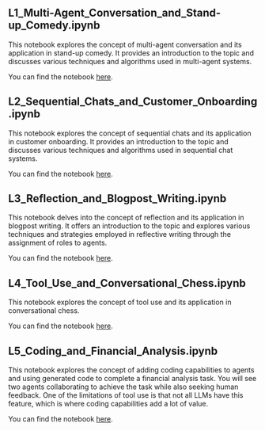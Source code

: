 
## L1_Multi-Agent_Conversation_and_Stand-up_Comedy.ipynb

This notebook explores the concept of multi-agent conversation and its application in stand-up comedy. It provides an introduction to the topic and discusses various techniques and algorithms used in multi-agent systems.

You can find the notebook [here](/notebooks/L1_Multi-Agent_Conversation_and_Stand-up_Comedy.ipynb).

## L2_Sequential_Chats_and_Customer_Onboarding.ipynb

This notebook explores the concept of sequential chats and its application in customer onboarding. It provides an introduction to the topic and discusses various techniques and algorithms used in sequential chat systems.

You can find the notebook [here](/notebooks/L2_Sequential_Chats_and_Customer_Onboarding.ipynb).

## L3_Reflection_and_Blogpost_Writing.ipynb

This notebook delves into the concept of reflection and its application in blogpost writing. It offers an introduction to the topic and explores various techniques and strategies employed in reflective writing through the assignment of roles to agents.

You can find the notebook [here](/notebooks/L3_Reflection_and_Blogpost_Writing.ipynb).


## L4_Tool_Use_and_Conversational_Chess.ipynb

This notebook explores the concept of tool use and its application in conversational chess. 

You can find the notebook [here](/notebooks/L4_Tool_Use_and_Conversational_Chess.ipynb).


## L5_Coding_and_Financial_Analysis.ipynb

This notebook explores the concept of adding coding capabilities to agents and using generated code to complete a financial analysis task. You will see two agents collaborating to achieve the task while also seeking human feedback. One of the limitations of tool use is that not all LLMs have this feature, which is where coding capabilities add a lot of value.

You can find the notebook [here](/notebooks/L5_Coding_and_Financial_Analysis.ipynb).
